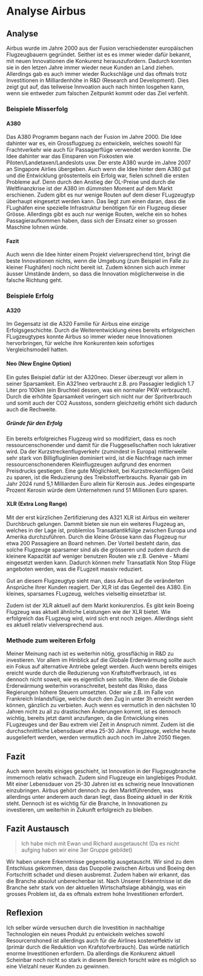

# Analyse Airbus

## Analyse
Airbus wurde im Jahre 2000 aus der Fusion verschiedenster europäischen Flugzeugbauern gegründet. Seither ist es es immer wieder dafür bekannt, mit neuen Innovationen die Konkurenz herauszufordern. Dadurch konnten sie in den letzen Jahre immer wieder neue Kunden an Land ziehen. Allerdings gab es auch immer wieder Ruckschläge und das oftmals trotz Investitionen in Milliardenhöhe in R&D (Research and Development). Dies zeigt gut auf, das teilweise Innvoation auch nach hinten losgehen kann, wenn sie entweder zum falschen Zeitpunkt kommt oder das Ziel verfehlt.


### Beispiele Misserfolg

#### A380
Das A380 Programm begann nach der Fusion im Jahre 2000. Die Idee dahinter war es, ein Grossflugzueg zu entwickeln, welches sowohl für Frachtverkehr wie auch für Passagierflüge verwendet werden konnte. Die Idee dahinter war das Einsparen von Fixkosten wie Piloten/Landetaxen/Landeslots usw. Der erste A380 wurde im Jahre 2007 an Singapore Airlies übergeben. Auch wenn die Idee hinter dem A380 gut und die Entwicklung grösstenteils ein Erfolg war, fielen schnell die ersten Probleme auf. Denn durch den Anstieg der ÖL-Preise und durch die Weltfinanzkrise ist der A380 im dümmsten Moment auf dem Markt erschienen. Zudem gibt es nur wenige Routen auf dem dieser FLugzeugtyp überhaupt eingesetzt werden kann. Das liegt zum einen daran, dass die FLughäfen eine spezielle Infrastruktur benötigen für ein Flugzeug dieser Grösse. Allerdings gibt es auch nur wenige Routen, welche ein so hohes Passagieraufkommen haben, dass sich der Einsatz einer so grossen Maschine lohnen würde.

#### Fazit
Auch wenn die Idee hinter einem Projekt vielversprechend tönt, bringt die beste Innovationen nichts, wenn die Umgebung (zum Beispiel im Falle zu kleiner Flughäfen) noch nicht bereit ist. Zudem können sich auch immer äusser Umstände ändern, so dass die Innovation möglicherweise in die falsche Richtung geht. 

### Beispiele Erfolg


#### A320
Im Gegensatz ist die A320 Familie für Airbus eine einzige Erfolgsgeschichte. Durch die Weiterentwicklung eines bereits erfolgreichen FLugzeugtypes konnte Airbus so immer wieder neue Innovationen hervorbringen, für welche ihre Konkurenten kein sofortiges Vergleichsmodell hatten.

#### Neo (New Engine Option)
Ein gutes Beispiel dafür ist der A320neo. Dieser überzeugt vor allem in seiner Sparsamkeit. Ein A321neo verbraucht z.B. pro Passagier lediglich 1.7 Liter pro 100km (ein Bruchteil dessen, was ein normaler PKW verbraucht). Durch die erhöhte Sparsamkeit veringert sich nicht nur der Spritverbrauch und somit auch der CO2 Ausstoss, sondern gleichzeitig erhöht sich dadurch auch die Rechweite. 

##### Gründe für den Erfolg
Ein bereits erfolgreiches Flugzeug wird so modifiziert, dass es noch ressourcenschonender und damit für die Fluggesellschaften noch lukrativer wird. Da der Kurzstreckenflugverkehr (zumindest in Europa) mittlerweile sehr stark von Billigfluglinien dominiert wird, ist die Nachfrage nach immer ressourcenschonenderen Kleinflugzeugen aufgrund des enormen Preisdrucks gestiegen. Eine gute Möglichkeit, bei Kurzstreckenflügen Geld zu sparen, ist die Reduzierung des Treibstoffverbrauchs. Ryanair gab im Jahr 2024 rund 5,1 Milliarden Euro allein für Kerosin aus. Jedes eingesparte Prozent Kerosin würde dem Unternehmen rund 51 Millionen Euro sparen.

#### XLR (Extra Long Range)
Mit der erst kürzlichen Zertifizierung des A321 XLR ist Airbus ein weiterer Durchbruch gelungen. Dammit bieten sie nun ein weiteres Flugzeug an, welches in der Lage ist, problemlos Transatlantikfülge zwischen Europa und Amerika durchzuführen. Durch die kleine Grösse kann das Flugzeug nur etwa 200 Passagiere an Board nehmen. Der Vorteil besteht darin, das solche Flugzeuge sparsamer sind als die grösseren und zudem durch die kleinere Kapazität auf weniger benutzen Routen wie z.B. Genève - Miami eingesetzt werden kann. Dadurch können mehr Transatlatik Non Stop Flüge angeboten werden, was die FLugzeit massiv reduziert.

Gut an diesem Flugzeugtyp sieht man, dass Airbus auf die veränderten Ansprüche ihrer Kunden reagiert. Der XLR ist das Gegenteil des A380. Ein kleines, sparsames FLugzeug, welches vielseitig einsetztbar ist. 

Zudem ist der XLR aktuell auf dem Markt konkurenzlos. Es gibt kein Boeing Flugzeug was aktuell ähnliche Leistungen wie der XLR bietet. Wie erfolgreich das FLugzeug wird, wird sich erst noch zeigen. Allerdings sieht es aktuell relativ vielversprechend aus.



### Methode zum weiteren Erfolg
Meiner Meinung nach ist es weiterhin nötig, grossflächig in R&D zu investieren. Vor allem im Hinblick auf die Globale Erderwärmung sollte auch ein Fokus auf alternative Antriebe gelegt werden. Auch wenn bereits einiges ereicht wurde durch die Reduzierung von Kraftstoffverbrauch, ist es dennoch nicht soweit, wie es eigentlich sein sollte. Wenn die die Globale Erderwärmung weiterhin voranschreitet, besteht das Risko, dass Regierungen höhere Steuern umsetzten. Oder wie z.B. im Falle von Frankreich Inlandsflüge, welche durch den Zug in unter 3h erreicht werden können, gänzlich zu verbieten. Auch wenn es vermutlich in den nächsten 10 Jahren nicht zu all zu drastischen Änderungen kommt, ist es dennoch wichtig, bereits jetzt damit anzufangen, da die Entwicklung eines FLugzeuges und der Bau extrem viel Zeit in Anspruch nimmt. Zudem ist die durchschnittliche Lebensdauer etwa 25-30 Jahre. Flugzeuge, welche heute ausgeliefert werden, werden vermutlich auch noch im Jahre 2050 fliegen.


## Fazit
Auch wenn bereits einiges geschieht, ist Innovation in der Flugzeugbranche immernoch relativ schwach. Zudem sind Flugzeuge ein langlebiges Produkt. Mit einer Lebensdauer von 25-30 Jahren ist es schwirig neue Innovationen einzubringen. 
Airbus gehört dennoch zu den Marktführenden, was allerdings unter anderem auch daran liegt, dass Boeing aktuell in der Kritik steht. 
Dennoch ist es wichtig für die Branche, in Innovationen zu investieren, um weiterhin in Zukunft erfolgreich zu bleiben.


## Fazit Austausch

> Ich habe mich mit Ewan und Richard ausgetauscht (Da es nicht aufging haben wir eine 3er Gruppe gebildet)

Wir haben unsere Erkenntnisse gegenseitig ausgetauscht. Wir sind zu dem Entschluss gekommen, dass das Duopolie zwischen Airbus und Boeing den Fortschritt schadet und diesen ausbremst. Zudem haben wir erkannt, das die Branche absolut unberechenbar ist. Nach Unserer Erkenntnisse ist die Branche sehr stark von der aktuellen Wirtschaftslage abhängig, was ein grosses Problem ist, da es oftmals extrem hohe Investitionen erfordert. 


## Reflexion
Ich selber würde versuchen durch die Investition in nachhaltige Technologien ein neues Produkt zu entwickeln welches sowohl Resourcenshoned ist allerdings auch für die Airlines kosteneffektiv ist (primär durch die Reduktion von Krafstofverbrauch). Das würde natürlich enorme Investitionen erfordern. Da allerdings die Konkurenz aktuell Scheinbar noch nicht so stark in diesem Bereich forscht wäre es möglich so eine Vielzahl neuer Kunden zu gewinnen. 